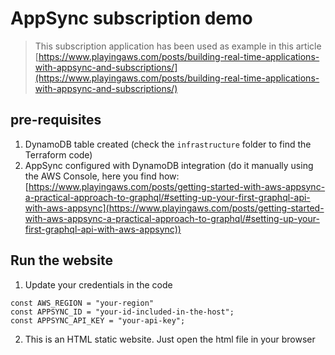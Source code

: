 # AppSync subscription demo

> This subscription application has been used as example in this article [https://www.playingaws.com/posts/building-real-time-applications-with-appsync-and-subscriptions/](https://www.playingaws.com/posts/building-real-time-applications-with-appsync-and-subscriptions/)

## pre-requisites

1. DynamoDB table created (check the `infrastructure` folder to find the Terraform code)
2. AppSync configured with DynamoDB integration (do it manually using the AWS Console, here you find how: [https://www.playingaws.com/posts/getting-started-with-aws-appsync-a-practical-approach-to-graphql/#setting-up-your-first-graphql-api-with-aws-appsync](https://www.playingaws.com/posts/getting-started-with-aws-appsync-a-practical-approach-to-graphql/#setting-up-your-first-graphql-api-with-aws-appsync))

## Run the website

1. Update your credentials in the code

```code
const AWS_REGION = "your-region"
const APPSYNC_ID = "your-id-included-in-the-host";
const APPSYNC_API_KEY = "your-api-key";
```

2. This is an HTML static website. Just open the html file in your browser
